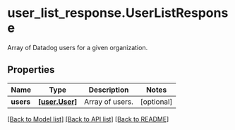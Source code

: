 # user_list_response.UserListResponse

Array of Datadog users for a given organization.
## Properties
Name | Type | Description | Notes
------------ | ------------- | ------------- | -------------
**users** | [**[user.User]**](User.md) | Array of users. | [optional] 

[[Back to Model list]](../README.md#documentation-for-models) [[Back to API list]](../README.md#documentation-for-api-endpoints) [[Back to README]](../README.md)


